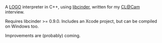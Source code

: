 A [LOGO][1] interpreter in C++, using [libcinder][2], written for my [CL@Cam][3] interview.

Requires libcinder >= 0.9.0. Includes an Xcode project, but can be compiled on Windows too.

Improvements are (probably) coming.



[1]: https://en.wikipedia.org/wiki/Logo_(programming_language)
[2]: https://libcinder.org/
[3]: https://www.cl.cam.ac.uk/